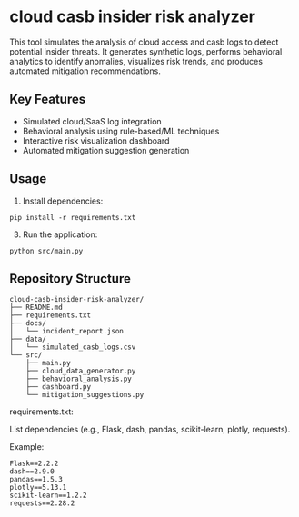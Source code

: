 # cloud casb insider risk analyzer

This tool simulates the analysis of cloud access and casb logs to detect potential insider threats.
It generates synthetic logs, performs behavioral analytics to identify anomalies, visualizes risk trends,
and produces automated mitigation recommendations.

## Key Features
- Simulated cloud/SaaS log integration
- Behavioral analysis using rule-based/ML techniques
- Interactive risk visualization dashboard
- Automated mitigation suggestion generation

## Usage
1. Install dependencies:
```
pip install -r requirements.txt
```
3. Run the application:
```
python src/main.py
```

## Repository Structure
```
cloud-casb-insider-risk-analyzer/
├── README.md
├── requirements.txt
├── docs/
│   └── incident_report.json
├── data/
│   └── simulated_casb_logs.csv
└── src/
    ├── main.py
    ├── cloud_data_generator.py
    ├── behavioral_analysis.py
    ├── dashboard.py
    └── mitigation_suggestions.py
```
requirements.txt: 

List dependencies (e.g., Flask, dash, pandas, scikit-learn, plotly, requests).

Example:
```
Flask==2.2.2
dash==2.9.0
pandas==1.5.3
plotly==5.13.1
scikit-learn==1.2.2
requests==2.28.2
```
